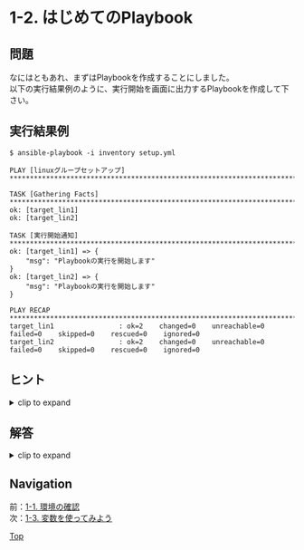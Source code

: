 # 1-2. はじめてのPlaybook

## 問題

なにはともあれ、まずはPlaybookを作成することにしました。  
以下の実行結果例のように、実行開始を画面に出力するPlaybookを作成して下さい。  

## 実行結果例

```console
$ ansible-playbook -i inventory setup.yml

PLAY [linuxグループセットアップ] ***************************************************************************

TASK [Gathering Facts] ***************************************************************************
ok: [target_lin1]
ok: [target_lin2]

TASK [実行開始通知] ************************************************************************************
ok: [target_lin1] => {
    "msg": "Playbookの実行を開始します"
}
ok: [target_lin2] => {
    "msg": "Playbookの実行を開始します"
}

PLAY RECAP ***************************************************************************************
target_lin1                : ok=2    changed=0    unreachable=0    failed=0    skipped=0    rescued=0    ignored=0
target_lin2                : ok=2    changed=0    unreachable=0    failed=0    skipped=0    rescued=0    ignored=0
```

## ヒント

<details>
    <summary>clip to expand</summary>

- Playbookの全体像は以下のような形になります。★部分を埋めてみましょう  

    ```yaml
    ---
    - name: linuxグループセットアップ
      hosts: ★
      tasks:
        - ★
    ```

- Playbook実行結果に文字列を出力する場合は、debugモジュールを使用します  
  <https://docs.ansible.com/ansible/latest/modules/debug_module.html>
- `ansible debug` 」などで検索することで、日本語で書かれた情報も見つけることができます  
  OSSを扱う場合、ググり能力は非常に大切です、積極的にググっていきましょう
- Playbook実行時にエラーが発生した場合は、エラーとなった処理に出ているログの `msg` を確認すると原因が書いてあることがあります
- なお環境は異なりますが、以下のハンズオンドキュメントがPlaybookの基礎を学ぶにあたって大いに参考になります  
  [Ansible Workshop - Ansible for Red Hat Enterprise Linux](https://github.com/ansible/workshops/blob/master/exercises/ansible_rhel/README.ja.md)

</details>

## 解答

<details>
    <summary>clip to expand</summary>

### コード

#### setup.yml

```yaml
---
- name: linuxグループセットアップ
  hosts: linux
  tasks:
    - name: 実行開始通知
      debug:
        msg: Playbookの実行を開始します
```

[raw file](./answer/)  

### 解説

- Playbookはダッシュ記号 `-` の3連打からはじまります
    - Ansibleというよりはyamlの決まりです、なくても動きますが決まりなのでなるべく書きましょう
    - 余談ですが、yamlでは `---` がデータ構造の区切りを意味するため、以下のように「 `---` で区切って1ファイル内に複数のyamlデータを定義する」みたいな書き方が可能です  

        ```yaml
        ---
        hoge: hogehoge
        ---
        fuga: fugafuga
        ```

- yamlのインデントは半角スペースで行います、tabではエラーになります
- 今回実装したPlaybookに含まれる構成要素はざっと以下のような感じです

    |キー|意味|
    |:--|:--|
    |name|PlayやTaskの名前の定義、実行時に出力される|
    |hosts|タスクを実行する対象のホストグループやホスト。今回はlinuxグループを実行対象に指定している|
    |tasks|Ansibleモジュールを呼び出し、必要なオプションを渡すことで実行される操作のリスト。<br>モジュールに与えるオプションは、モジュール名の下の行に **段を下げて** 記述する|

- nameタグは無くても動きます。が、実行結果の可視性を高く保つためになるべく付けることをオススメします
- debugモジュールが受け付けるオプションの一覧はこちらを参照して下さい  
    <https://docs.ansible.com/ansible/latest/modules/debug_module.html>
    - 今回はこの中の `msg` というパラメータを使用しています

</details>

## Navigation

前：[1-1. 環境の確認](../1-1_setup/README.md)  
次：[1-3. 変数を使ってみよう](../1-3_variable/README.md)  

[Top](../README.md)  
